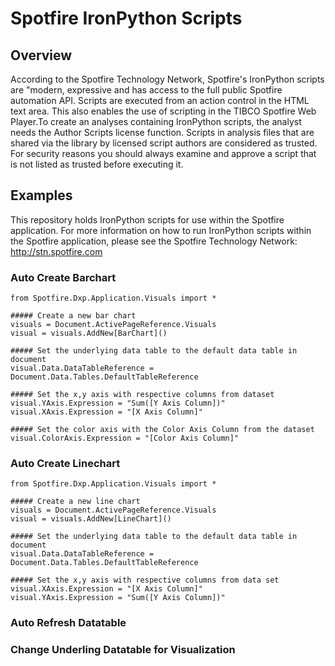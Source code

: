 # Spotfire IronPython Scripts

## Overview 
According to the Spotfire Technology Network, Spotfire's IronPython scripts are "modern, expressive and has access to the full public Spotfire automation API. Scripts are executed from an action control in the HTML text area. This also enables the use of scripting in the TIBCO Spotfire Web Player.To create an analyses containing IronPython scripts, the analyst needs the Author Scripts license function. Scripts in analysis files that are shared via the library by licensed script authors are considered as trusted. For security reasons you should always examine and approve a script that is not listed as trusted before executing it.

## Examples

This repository holds IronPython scripts for use within the Spotfire application. For more information on how to run IronPython scripts within the Spotfire application, please see the Spotfire Technology Network: http://stn.spotfire.com

### Auto Create Barchart

```
from Spotfire.Dxp.Application.Visuals import *

##### Create a new bar chart
visuals = Document.ActivePageReference.Visuals
visual = visuals.AddNew[BarChart]()

##### Set the underlying data table to the default data table in document
visual.Data.DataTableReference = Document.Data.Tables.DefaultTableReference

##### Set the x,y axis with respective columns from dataset
visual.YAxis.Expression = "Sum([Y Axis Column])"
visual.XAxis.Expression = "[X Axis Column]"

##### Set the color axis with the Color Axis Column from the dataset
visual.ColorAxis.Expression = "[Color Axis Column]"
```

### Auto Create Linechart

```
from Spotfire.Dxp.Application.Visuals import *

##### Create a new line chart
visuals = Document.ActivePageReference.Visuals
visual = visuals.AddNew[LineChart]()

##### Set the underlying data table to the default data table in document
visual.Data.DataTableReference = Document.Data.Tables.DefaultTableReference

##### Set the x,y axis with respective columns from data set
visual.XAxis.Expression = "[X Axis Column]"
visual.YAxis.Expression = "Sum([Y Axis Column])"
```

### Auto Refresh Datatable

### Change Underling Datatable for Visualization


